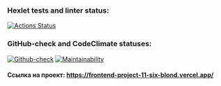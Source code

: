 ### Hexlet tests and linter status:
[![Actions Status](https://github.com/usergitvv/frontend-project-11/workflows/hexlet-check/badge.svg)](https://github.com/usergitvv/frontend-project-11/actions)

### GitHub-check and CodeClimate statuses:
[![Github-check](https://github.com/usergitvv/frontend-project-11/actions/workflows/github-check.yml/badge.svg)](https://github.com/usergitvv/frontend-project-11/actions/workflows/github-check.yml)  [![Maintainability](https://api.codeclimate.com/v1/badges/064b1aa0ab42ee4b9261/maintainability)](https://codeclimate.com/github/usergitvv/frontend-project-11/maintainability)

#### Ссылка на проект:   https://frontend-project-11-six-blond.vercel.app/
